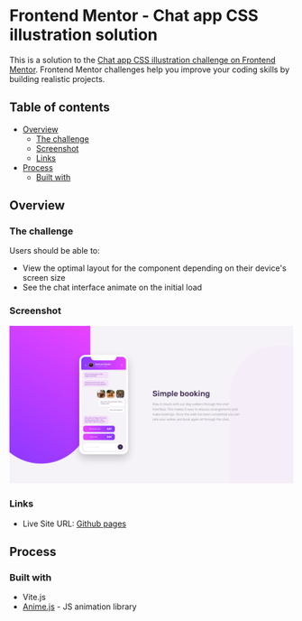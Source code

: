 # Frontend Mentor - Chat app CSS illustration solution

This is a solution to the [Chat app CSS illustration challenge on Frontend Mentor](https://www.frontendmentor.io/challenges/chat-app-css-illustration-O5auMkFqY). Frontend Mentor challenges help you improve your coding skills by building realistic projects.

## Table of contents

- [Overview](#overview)
  - [The challenge](#the-challenge)
  - [Screenshot](#screenshot)
  - [Links](#links)
- [Process](#process)
  - [Built with](#built-with)

## Overview

### The challenge

Users should be able to:

- View the optimal layout for the component depending on their device's screen size
- See the chat interface animate on the initial load

### Screenshot

![](./preview/screenshot.png)

### Links

- Live Site URL: [Github pages](https://ayakh99.github.io/chat-app-css-illustration/)

## Process

### Built with

- Vite.js
- [Anime.js](https://animejs.com) - JS animation library
